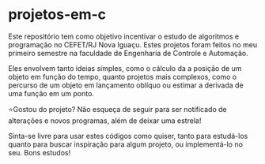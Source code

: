 # projetos-em-c
Este repositório tem como objetivo incentivar o estudo de algoritmos e programação no CEFET/RJ Nova Iguaçu. Estes projetos foram feitos no meu primeiro semestre na faculdade de Engenharia de Controle e Automação.

Eles envolvem tanto ideias simples, como o cálculo da a posição de um objeto em função do tempo, quanto projetos mais complexos, como o percurso de um objeto em lançamento oblíquo ou estimar a derivada de uma função em um ponto.

⭐Gostou do projeto? Não esqueça de seguir para ser notificado de alterações e novos programas, além de deixar uma estrela!

Sinta-se livre para usar estes códigos como quiser, tanto para estudá-los quanto para buscar inspiração para algum projeto, ou implementá-lo no seu. Bons estudos!
